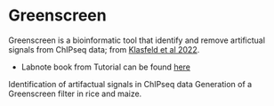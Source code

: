 # Greenscreen
Greenscreen is a bioinformatic tool that identify and remove artifictual signals from ChIPseq data; from [Klasfeld et al 2022](https://doi.org/10.1101/2022.02.27.482177).
- Labnote book from 
Tutorial can be found [here](https://github.com/sklasfeld/GreenscreenProject)


Identification of artifactual signals in ChIPseq data
Generation of a Greenscreen filter in rice and maize. 
